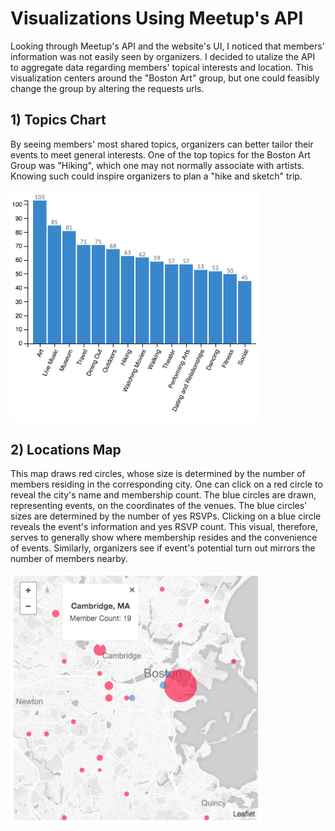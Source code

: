 
# Visualizations Using Meetup's API

Looking through Meetup's API and the website's UI, I noticed that members' information was not easily seen by organizers. I decided to utalize the API to aggregate data regarding members' topical interests and location. This visualization centers around the "Boston Art" group, but one could feasibly change the group by altering the requests urls.

## 1) Topics Chart 

By seeing members' most shared topics, organizers can better tailor their events to meet general interests. One of the top topics for the Boston Art Group was "Hiking", which one may not normally associate with artists. Knowing such could inspire organizers to plan a "hike and sketch" trip. 

<img src="img/topic.png" width="400">

## 2) Locations Map

This map draws red circles, whose size is determined by the number of members residing in the corresponding city. One can click on a red circle to reveal the city's name and membership count. The blue circles are drawn, representing events, on the coordinates of the venues. The blue circles' sizes are determined by the number of yes RSVPs. Clicking on a blue circle reveals the event's information and yes RSVP count. This visual, therefore, serves to generally show where membership resides and the convenience of events. Similarly, organizers see if event's potential turn out mirrors the number of members nearby. 

<img src="img/map.png" width="400">
